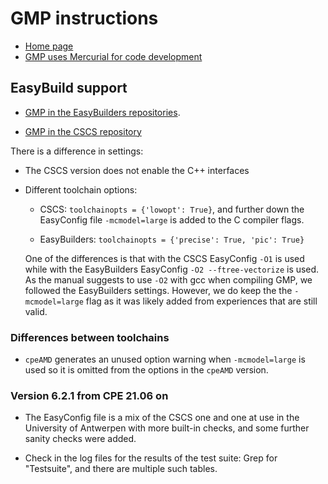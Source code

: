 # GMP instructions

  * [Home page](https://gmplib.org/)
  * [GMP uses Mercurial for code development](https://gmplib.org/repo/)


## EasyBuild support

  * [GMP in the EasyBuilders repositories](https://github.com/easybuilders/easybuild-easyconfigs/tree/main/easybuild/easyconfigs/g/GMP).

  * [GMP in the CSCS repository](https://github.com/eth-cscs/production/tree/master/easybuild/easyconfigs/g/GMP)

There is a difference in settings:

  * The CSCS version does not enable the C++ interfaces

  * Different toolchain options:

      * CSCS: ``toolchainopts = {'lowopt': True}``, and further down the EasyConfig
        file ``-mcmodel=large`` is added to the C compiler flags.

      * EasyBuilders: ``toolchainopts = {'precise': True, 'pic': True}``

    One of the differences is that with the CSCS EasyConfig ``-O1`` is used while with
    the EasyBuilders EasyConfig ``-O2 --ftree-vectorize`` is used. As the manual suggests
    to use ``-O2`` with gcc when compiling GMP, we followed the EasyBuilders settings.
    However, we do keep the the ``-mcmodel=large`` flag as it was likely added from
    experiences that are still valid.

### Differences between toolchains

  * ``cpeAMD`` generates an unused option warning when ``-mcmodel=large`` is used so
    it is omitted from the options in the ``cpeAMD`` version.

### Version 6.2.1 from CPE 21.06 on

  * The EasyConfig file is a mix of the CSCS one and one at use in the University of
    Antwerpen with more built-in checks, and some further sanity checks were added.

  * Check in the log files for the results of the test suite: Grep for "Testsuite",
    and there are multiple such tables.

